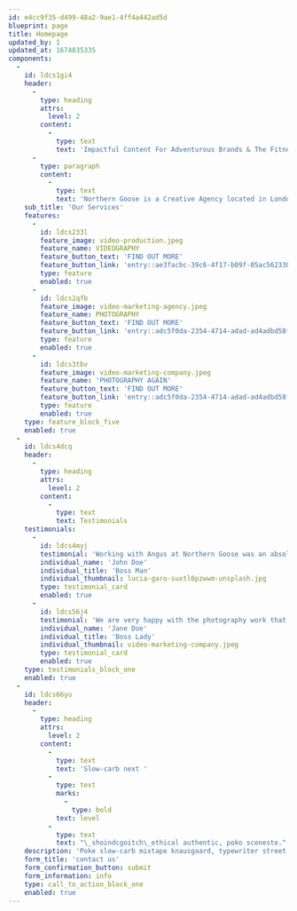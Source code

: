 ```yaml
---
id: e4cc9f35-d499-48a2-9ae1-4ff4a442ad5d
blueprint: page
title: Homepage
updated_by: 1
updated_at: 1674835335
components:
  -
    id: ldcs1gi4
    header:
      -
        type: heading
        attrs:
          level: 2
        content:
          -
            type: text
            text: 'Impactful Content For Adventurous Brands & The Fitness Community'
      -
        type: paragraph
        content:
          -
            type: text
            text: 'Northern Goose is a Creative Agency located in London and Newcastle Upon Tyne. We produce engaging content for businesses within the Adventure & Fitness markets. Get in touch to discover how we can help you hit your marketing key performance indicators.'
    sub_title: 'Our Services'
    features:
      -
        id: ldcs233l
        feature_image: video-production.jpeg
        feature_name: VIDEOGRAPHY
        feature_button_text: 'FIND OUT MORE'
        feature_button_link: 'entry::ae3facbc-39c6-4f17-b09f-05ac5623309a'
        type: feature
        enabled: true
      -
        id: ldcs2qfb
        feature_image: video-marketing-agency.jpeg
        feature_name: PHOTOGRAPHY
        feature_button_text: 'FIND OUT MORE'
        feature_button_link: 'entry::adc5f0da-2354-4714-adad-ad4adbd58f14'
        type: feature
        enabled: true
      -
        id: ldcs3tbv
        feature_image: video-marketing-company.jpeg
        feature_name: 'PHOTOGRAPHY AGAIN'
        feature_button_text: 'FIND OUT MORE'
        feature_button_link: 'entry::adc5f0da-2354-4714-adad-ad4adbd58f14'
        type: feature
        enabled: true
    type: feature_block_five
    enabled: true
  -
    id: ldcs4dcq
    header:
      -
        type: heading
        attrs:
          level: 2
        content:
          -
            type: text
            text: Testimonials
    testimonials:
      -
        id: ldcs4myj
        testimonial: 'Working with Angus at Northern Goose was an absolute pleasure, not only is he a talented filmmaker but also a joy to work with.'
        individual_name: 'John Doe'
        individual_title: 'Boss Man'
        individual_thumbnail: lucia-garo-suxtl0pzwwm-unsplash.jpg
        type: testimonial_card
        enabled: true
      -
        id: ldcs56j4
        testimonial: 'We are very happy with the photography work that Northern Goose did for our sister brand Lifeventure. The process was seamless from start to finish.'
        individual_name: 'Jane Doe'
        individual_title: 'Boss Lady'
        individual_thumbnail: video-marketing-company.jpeg
        type: testimonial_card
        enabled: true
    type: testimonials_block_one
    enabled: true
  -
    id: ldcs66yu
    header:
      -
        type: heading
        attrs:
          level: 2
        content:
          -
            type: text
            text: 'Slow-carb next '
          -
            type: text
            marks:
              -
                type: bold
            text: level
          -
            type: text
            text: "\_shoindcgoitch\_ethical authentic, poko sceneste."
    description: 'Poke slow-carb mixtape knausgaard, typewriter street art gentrify hammock starladder roathse. Craies vegan tousled etsy austin.'
    form_title: 'contact us'
    form_confirmation_button: submit
    form_information: info
    type: call_to_action_block_one
    enabled: true
---
```

